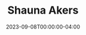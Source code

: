 ---
title: Shauna Akers
aliases: 
  - /people/shauna-clark
other_names: 
 - Shauna Clark
featured_image: Shauna-Clark.webp
featured_image_attr: 
featured_image_attr_link: 
Socials:
  Facebook: 
  Twitter: 
  Instagram: shauna_.nicole
  LinkedIn: 
  IBDB: 
  IMDb: nm3089655
  Website: 
date: 2023-09-08T00:00:00-04:00
---